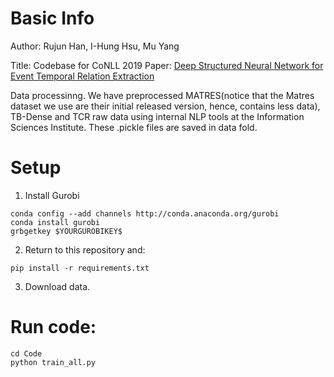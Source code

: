 # Basic Info
Author: Rujun Han, I-Hung Hsu, Mu Yang

Title: Codebase for CoNLL 2019 Paper: [Deep Structured Neural Network for Event
Temporal Relation Extraction](https://arxiv.org/pdf/1909.10094.pdf)

Data processinng. We have preprocessed MATRES(notice that the Matres dataset we
use are their initial released version, hence, contains less data), TB-Dense and 
TCR raw data using internal NLP tools at the Information Sciences Institute. 
These .pickle files are saved in data fold. 

# Setup

1. Install Gurobi
```
conda config --add channels http://conda.anaconda.org/gurobi
conda install gurobi
grbgetkey $YOURGUROBIKEY$
```

2. Return to this repository and:
```
pip install -r requirements.txt
```

3. Download data.

# Run code:
```
cd Code
python train_all.py
```
